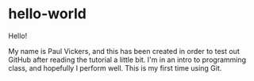# hello-world
Hello!

My name is Paul Vickers, and this has been created in order to test out GitHub after reading the tutorial a little bit. I'm in an intro to programming class, and hopefully I perform well. This is my first time using Git. 
